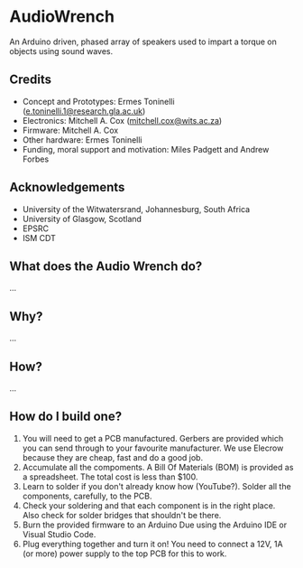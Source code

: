 # AudioWrench
An Arduino driven, phased array of speakers used to impart a torque on objects using sound waves.

## Credits
* Concept and Prototypes: Ermes Toninelli (e.toninelli.1@research.gla.ac.uk)
* Electronics: Mitchell A. Cox (mitchell.cox@wits.ac.za)
* Firmware: Mitchell A. Cox
* Other hardware: Ermes Toninelli
* Funding, moral support and motivation: Miles Padgett and Andrew Forbes

## Acknowledgements
* University of the Witwatersrand, Johannesburg, South Africa
* University of Glasgow, Scotland
* EPSRC
* ISM CDT

## What does the Audio Wrench do?

...

## Why?

...

## How?

...

## How do I build one?

1. You will need to get a PCB manufactured. Gerbers are provided which you can send through to your favourite manufacturer. We use Elecrow because they are cheap, fast and do a good job.
2. Accumulate all the compoments. A Bill Of Materials (BOM) is provided as a spreadsheet. The total cost is less than $100.
3. Learn to solder if you don't already know how (YouTube?). Solder all the components, carefully, to the PCB. 
4. Check your soldering and that each component is in the right place. Also check for solder bridges that shouldn't be there.
5. Burn the provided firmware to an Arduino Due using the Arduino IDE or Visual Studio Code.
6. Plug everything together and turn it on! You need to connect a 12V, 1A (or more) power supply to the top PCB for this to work.